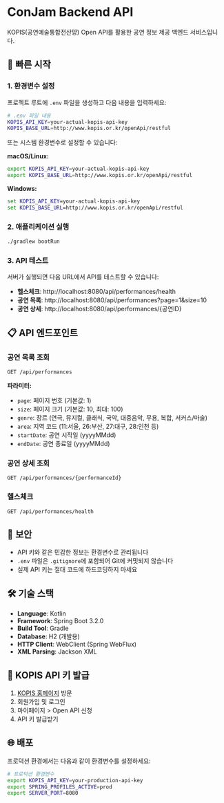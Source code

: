 # ConJam Backend API

KOPIS(공연예술통합전산망) Open API를 활용한 공연 정보 제공 백엔드 서비스입니다.

## 🚀 빠른 시작

### 1. 환경변수 설정

프로젝트 루트에 `.env` 파일을 생성하고 다음 내용을 입력하세요:

```bash
# .env 파일 내용
KOPIS_API_KEY=your-actual-kopis-api-key
KOPIS_BASE_URL=http://www.kopis.or.kr/openApi/restful
```

또는 시스템 환경변수로 설정할 수 있습니다:

**macOS/Linux:**
```bash
export KOPIS_API_KEY=your-actual-kopis-api-key
export KOPIS_BASE_URL=http://www.kopis.or.kr/openApi/restful
```

**Windows:**
```cmd
set KOPIS_API_KEY=your-actual-kopis-api-key
set KOPIS_BASE_URL=http://www.kopis.or.kr/openApi/restful
```

### 2. 애플리케이션 실행

```bash
./gradlew bootRun
```

### 3. API 테스트

서버가 실행되면 다음 URL에서 API를 테스트할 수 있습니다:

- **헬스체크**: http://localhost:8080/api/performances/health
- **공연 목록**: http://localhost:8080/api/performances?page=1&size=10
- **공연 상세**: http://localhost:8080/api/performances/{공연ID}

## 📋 API 엔드포인트

### 공연 목록 조회
```
GET /api/performances
```

**파라미터:**
- `page`: 페이지 번호 (기본값: 1)
- `size`: 페이지 크기 (기본값: 10, 최대: 100)
- `genre`: 장르 (연극, 뮤지컬, 클래식, 국악, 대중음악, 무용, 복합, 서커스/마술)
- `area`: 지역 코드 (11:서울, 26:부산, 27:대구, 28:인천 등)
- `startDate`: 공연 시작일 (yyyyMMdd)
- `endDate`: 공연 종료일 (yyyyMMdd)

### 공연 상세 조회
```
GET /api/performances/{performanceId}
```

### 헬스체크
```
GET /api/performances/health
```

## 🔐 보안

- API 키와 같은 민감한 정보는 환경변수로 관리됩니다
- `.env` 파일은 `.gitignore`에 포함되어 Git에 커밋되지 않습니다
- 실제 API 키는 절대 코드에 하드코딩하지 마세요

## 🛠 기술 스택

- **Language**: Kotlin
- **Framework**: Spring Boot 3.2.0
- **Build Tool**: Gradle
- **Database**: H2 (개발용)
- **HTTP Client**: WebClient (Spring WebFlux)
- **XML Parsing**: Jackson XML

## 📝 KOPIS API 키 발급

1. [KOPIS 홈페이지](http://www.kopis.or.kr) 방문
2. 회원가입 및 로그인
3. 마이페이지 > Open API 신청
4. API 키 발급받기

## 🌐 배포

프로덕션 환경에서는 다음과 같이 환경변수를 설정하세요:

```bash
# 프로덕션 환경변수
export KOPIS_API_KEY=your-production-api-key
export SPRING_PROFILES_ACTIVE=prod
export SERVER_PORT=8080
```
